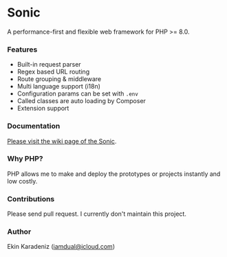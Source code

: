 # Sonic
A performance-first and flexible web framework for PHP >= 8.0.

### Features

- Built-in request parser
- Regex based URL routing
- Route grouping & middleware
- Multi language support (i18n)
- Configuration params can be set with `.env`
- Called classes are auto loading by Composer
- Extension support

### Documentation
[Please visit the wiki page of the Sonic](https://github.com/iamdual/sonic/wiki/).

### Why PHP?
PHP allows me to make and deploy the prototypes or projects instantly and low costly.

### Contributions
Please send pull request. I currently don't maintain this project.

### Author
Ekin Karadeniz (iamdual@icloud.com)
